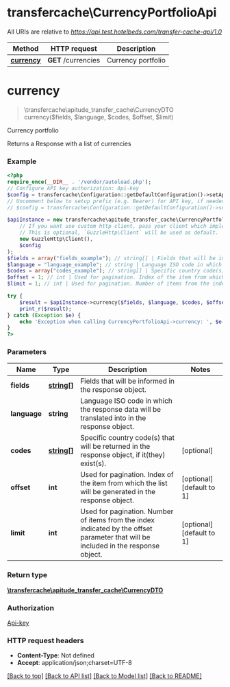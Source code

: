 # transfercache\CurrencyPortfolioApi

All URIs are relative to *https://api.test.hotelbeds.com/transfer-cache-api/1.0*

Method | HTTP request | Description
------------- | ------------- | -------------
[**currency**](CurrencyPortfolioApi.md#currency) | **GET** /currencies | Currency portfolio

# **currency**
> \transfercache\apitude_transfer_cache\CurrencyDTO currency($fields, $language, $codes, $offset, $limit)

Currency portfolio

Returns a Response with a list of currencies

### Example
```php
<?php
require_once(__DIR__ . '/vendor/autoload.php');
// Configure API key authorization: Api-key
$config = transfercache\Configuration::getDefaultConfiguration()->setApiKey('Api-key', 'YOUR_API_KEY');
// Uncomment below to setup prefix (e.g. Bearer) for API key, if needed
// $config = transfercache\Configuration::getDefaultConfiguration()->setApiKeyPrefix('Api-key', 'Bearer');

$apiInstance = new transfercache\apitude_transfer_cache\CurrencyPortfolioApi(
    // If you want use custom http client, pass your client which implements `GuzzleHttp\ClientInterface`.
    // This is optional, `GuzzleHttp\Client` will be used as default.
    new GuzzleHttp\Client(),
    $config
);
$fields = array("fields_example"); // string[] | Fields that will be informed in the response object.
$language = "language_example"; // string | Language ISO code in which the response data will be translated into in the response object.
$codes = array("codes_example"); // string[] | Specific country code(s) that will be returned in the response object, if it(they) exist(s).
$offset = 1; // int | Used for pagination. Index of the item from which the list will be generated in the response object.
$limit = 1; // int | Used for pagination. Number of items from the index indicated by the offset parameter that will be included in the response object.

try {
    $result = $apiInstance->currency($fields, $language, $codes, $offset, $limit);
    print_r($result);
} catch (Exception $e) {
    echo 'Exception when calling CurrencyPortfolioApi->currency: ', $e->getMessage(), PHP_EOL;
}
?>
```

### Parameters

Name | Type | Description  | Notes
------------- | ------------- | ------------- | -------------
 **fields** | [**string[]**](../Model/string.md)| Fields that will be informed in the response object. |
 **language** | **string**| Language ISO code in which the response data will be translated into in the response object. |
 **codes** | [**string[]**](../Model/string.md)| Specific country code(s) that will be returned in the response object, if it(they) exist(s). | [optional]
 **offset** | **int**| Used for pagination. Index of the item from which the list will be generated in the response object. | [optional] [default to 1]
 **limit** | **int**| Used for pagination. Number of items from the index indicated by the offset parameter that will be included in the response object. | [optional] [default to 1]

### Return type

[**\transfercache\apitude_transfer_cache\CurrencyDTO**](../Model/CurrencyDTO.md)

### Authorization

[Api-key](../../README.md#Api-key)

### HTTP request headers

 - **Content-Type**: Not defined
 - **Accept**: application/json;charset=UTF-8

[[Back to top]](#) [[Back to API list]](../../README.md#documentation-for-api-endpoints) [[Back to Model list]](../../README.md#documentation-for-models) [[Back to README]](../../README.md)

